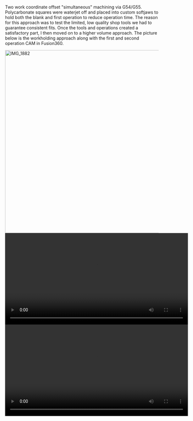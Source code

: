 Two work coordinate offset "simultaneous" machining via G54/G55. Polycarbonate squares were waterjet off and placed into custom softjaws to hold both the blank and first operation to reduce operation time. The reason for this approach was to test the limited, low quality shop tools we had to guarantee consistent fits. Once the tools and operations created a satisfactory part, I then moved on to a higher volume approach. The picture below is the workholding approach along with the first and second operation CAM in Fusion360.

<img src="https://github.com/user-attachments/assets/399fcdd3-1dce-41ce-b177-351fdaed5626" alt="IMG_1882" width="600"/>

<video width="600" controls>
  <source src="https://github.com/user-attachments/assets/b42999ff-ae61-42d9-b68b-e1c38a5ad360" type="video/mp4">
  Your browser does not support the video tag.
</video>

<video width="600" controls>
  <source src="https://github.com/user-attachments/assets/1c2a48b7-b4d0-4edd-bec2-8a13a5aa5105" type="video/mp4">
  Your browser does not support the video tag.
</video>
